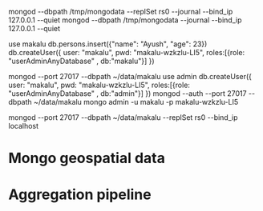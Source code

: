 mongod --dbpath /tmp/mongodata  --replSet rs0 --journal --bind_ip 127.0.0.1 --quiet
mongod --dbpath /tmp/mongodata --journal --bind_ip 127.0.0.1 --quiet

use makalu
db.persons.insert({"name": "Ayush", "age": 23})
db.createUser({	
    user: "makalu",
	pwd: "makalu-wzkzlu-LI5",
    roles:[{role: "userAdminAnyDatabase" , db:"makalu"}]
})



mongod --port 27017 --dbpath ~/data/makalu
use admin
db.createUser({
    user: "makalu",
	pwd: "makalu-wzkzlu-LI5",
    roles:[{role: "userAdminAnyDatabase" , db:"admin"}]
})
mongod --auth --port 27017 --dbpath ~/data/makalu
mongo admin  -u makalu -p makalu-wzkzlu-LI5

mongod --port 27017 --dbpath ~/data/makalu --replSet rs0 --bind_ip localhost


# Mongo geospatial data
# Aggregation pipeline
# 

